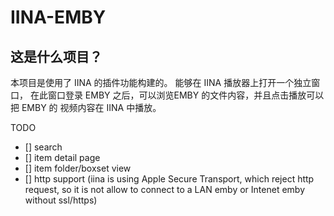 # IINA-EMBY

## 这是什么项目？
本项目是使用了 IINA 的插件功能构建的。
能够在 IINA 播放器上打开一个独立窗口，
在此窗口登录 EMBY 之后，可以浏览EMBY
的文件内容，并且点击播放可以把 EMBY 的
视频内容在 IINA 中播放。

TODO
- [] search
- [] item detail page
- [] item folder/boxset view
- [] http support (iina is using Apple Secure Transport,
which reject http request, so it is not allow to connect
to a LAN emby or Intenet emby without ssl/https)

